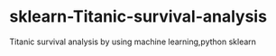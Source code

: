 # sklearn-Titanic-survival-analysis
Titanic survival analysis by using machine learning,python sklearn
